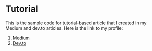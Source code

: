 # Tutorial

This is the sample code for tutorial-based article that I created in my Medium and dev.to articles. Here is the link to my profile:

1. [Medium](https://medium.com/@adyaksa.w "Medium Account")
2. [Dev.to](https://dev.to/adyaksa_w "Dev.to Account")